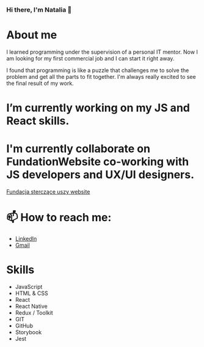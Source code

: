 ### Hi there, I'm Natalia 👋 

<!--
**nata-kab/nata-kab** is a ✨ _special_ ✨ repository because its `README.md` (this file) appears on your GitHub profile.

Here are some ideas to get you started:

- 🔭 I’m currently working on ...
- 🌱 I’m currently learning ...
- 👯 I’m looking to collaborate on ...
- 🤔 I’m looking for help with ...
- 💬 Ask me about ...
- 📫 How to reach me: ...
- 😄 Pronouns: ...
- ⚡ Fun fact: ...
-->
#  About me

I learned programming under the supervision of a personal IT mentor. Now I am
looking for my first commercial job and I can start it right away.

I found that programming is like a puzzle that challenges me to solve the problem
and get all the parts to fit together. I'm always really excited to see the final result
of my work.



#  I’m currently working on my JS and React skills.

#  I'm currently collaborate on FundationWebsite co-working with JS developers and UX/UI designers.
   [Fundacja sterczące uszy website](https://github.com/Fundacja-Sterczace-Uszy/website)
   
#  📫 How to reach me:
- [LinkedIn](https://www.linkedin.com/in/nataliakabala/) 
- [Gmail](nata.kabala@gmail.com)

#  Skills 

- JavaScript
- HTML & CSS
- React
- React Native
- Redux / Toolkit 
- GIT
- GitHub
- Storybook
- Jest
